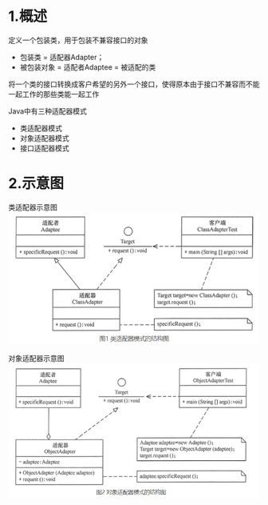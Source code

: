# 1.概述
定义一个包装类，用于包装不兼容接口的对象
- 包装类 = 适配器Adapter；
- 被包装对象 = 适配者Adaptee = 被适配的类

将一个类的接口转换成客户希望的另外一个接口，使得原本由于接口不兼容而不能一起工作的那些类能一起工作

Java中有三种适配器模式
- 类适配器模式
- 对象适配器模式
- 接口适配器模式

# 2.示意图
类适配器示意图
![](img/类适配器.jpg)

对象适配器示意图
![](img/对象适配器.jpg)